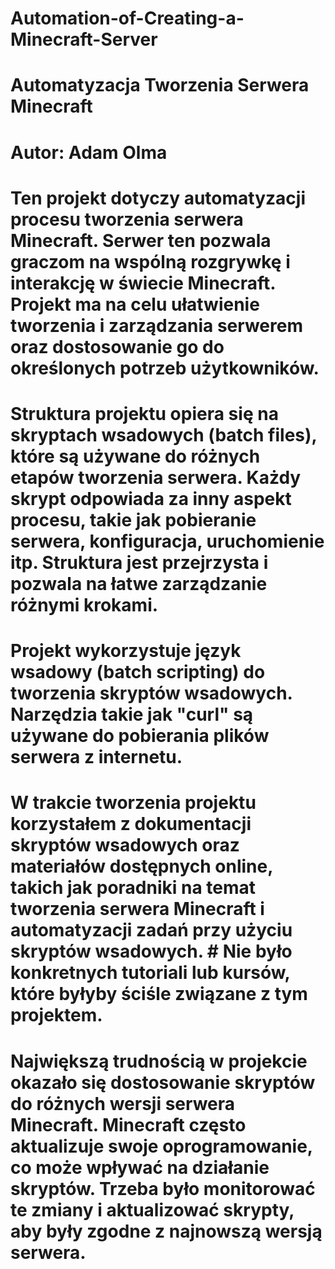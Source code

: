 # Automation-of-Creating-a-Minecraft-Server
# Automatyzacja Tworzenia Serwera Minecraft
# Autor: Adam Olma
# Ten projekt dotyczy automatyzacji procesu tworzenia serwera Minecraft. Serwer ten pozwala graczom na wspólną rozgrywkę i interakcję w świecie Minecraft. Projekt ma na celu ułatwienie tworzenia i zarządzania serwerem oraz dostosowanie go do określonych potrzeb użytkowników.
# Struktura projektu opiera się na skryptach wsadowych (batch files), które są używane do różnych etapów tworzenia serwera. Każdy skrypt odpowiada za inny aspekt procesu, takie jak pobieranie serwera, konfiguracja, uruchomienie itp. Struktura jest przejrzysta i pozwala na łatwe zarządzanie różnymi krokami.
# Projekt wykorzystuje język wsadowy (batch scripting) do tworzenia skryptów wsadowych. Narzędzia takie jak "curl" są używane do pobierania plików serwera z internetu.
# W trakcie tworzenia projektu korzystałem z dokumentacji skryptów wsadowych oraz materiałów dostępnych online, takich jak poradniki na temat tworzenia serwera Minecraft i automatyzacji zadań przy użyciu skryptów wsadowych. # Nie było konkretnych tutoriali lub kursów, które byłyby ściśle związane z tym projektem.
# Największą trudnością w projekcie okazało się dostosowanie skryptów do różnych wersji serwera Minecraft. Minecraft często aktualizuje swoje oprogramowanie, co może wpływać na działanie skryptów. Trzeba było monitorować te zmiany i aktualizować skrypty, aby były zgodne z najnowszą wersją serwera.
